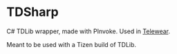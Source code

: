 # TDSharp
C# TDLib wrapper, made with PInvoke. Used in [Telewear](github.com/telewear/telewear).

Meant to be used with a Tizen build of TDLib.
